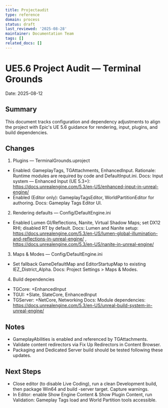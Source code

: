 ```yaml
---
title: Projectaudit
type: reference
domain: process
status: draft
last_reviewed: '2025-08-28'
maintainer: Documentation Team
tags: []
related_docs: []
---
```



# UE5.6 Project Audit — Terminal Grounds

Date: 2025-08-12

## Summary

This document tracks configuration and dependency adjustments to align the project with Epic's UE 5.6 guidance for rendering, input, plugins, and build dependencies.

## Changes

1. Plugins — TerminalGrounds.uproject

- Enabled: GameplayTags, TGAttachments, EnhancedInput. Rationale: Runtime modules are required by code and DefaultInput.ini. Docs: Input system — Enhanced Input (UE 5.3+): <https://docs.unrealengine.com/5.3/en-US/enhanced-input-in-unreal-engine/>
- Enabled (Editor only): GameplayTagsEditor, WorldPartitionEditor for authoring. Docs: Gameplay Tags Editor UI.

2. Rendering defaults — Config/DefaultEngine.ini

- Enabled Lumen GI/Reflections, Nanite, Virtual Shadow Maps; set DX12 RHI; disabled RT by default. Docs: Lumen and Nanite setup: <https://docs.unrealengine.com/5.3/en-US/lumen-global-illumination-and-reflections-in-unreal-engine/> , <https://docs.unrealengine.com/5.3/en-US/nanite-in-unreal-engine/>

3. Maps & Modes — Config/DefaultEngine.ini

- Set fallback GameDefaultMap and EditorStartupMap to existing IEZ_District_Alpha. Docs: Project Settings > Maps & Modes.

4. Build dependencies

- TGCore: +EnhancedInput
- TGUI: +Slate, SlateCore, EnhancedInput
- TGServer: +NetCore, Networking
Docs: Module dependencies: <https://docs.unrealengine.com/5.3/en-US/unreal-build-system-in-unreal-engine/>

## Notes

- GameplayAbilities is enabled and referenced by TGAttachments.
- Validate content redirectors via Fix Up Redirectors in Content Browser.
- Packaging and Dedicated Server build should be tested following these updates.

## Next Steps

- Close editor (to disable Live Coding), run a clean Development build, then package Win64 and build -server target. Capture warnings.
- In Editor: enable Show Engine Content & Show Plugin Content, run Validation: Gameplay Tags load and World Partition tools accessible.
